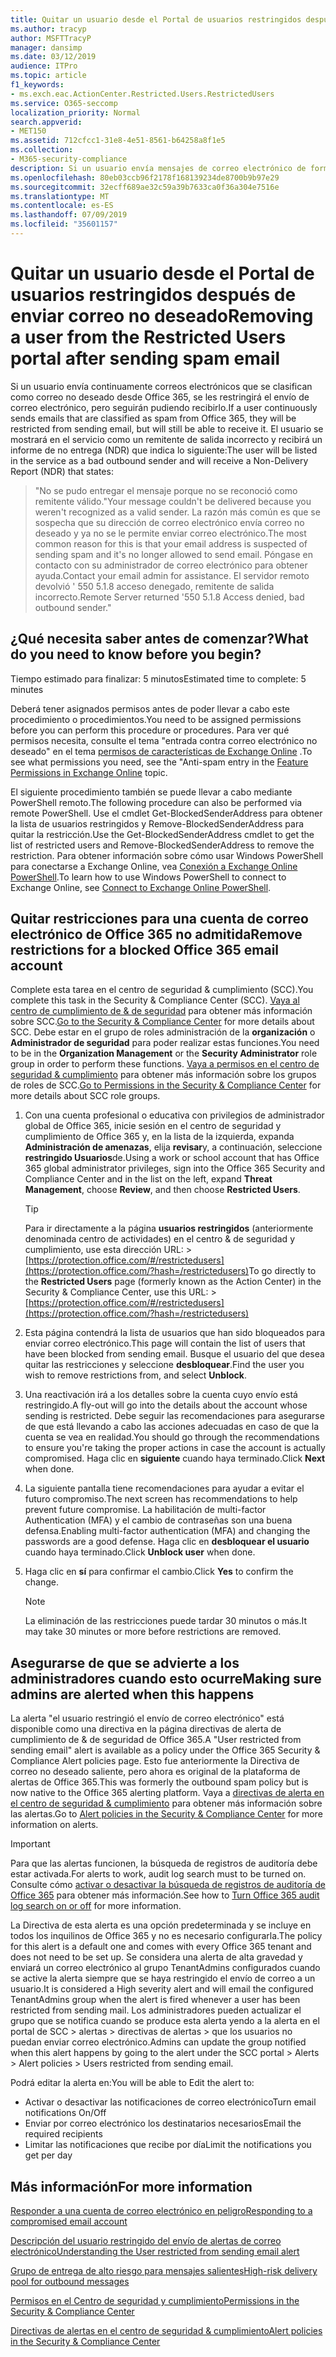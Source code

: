```yaml
---
title: Quitar un usuario desde el Portal de usuarios restringidos después de enviar correo no deseado
ms.author: tracyp
author: MSFTTracyP
manager: dansimp
ms.date: 03/12/2019
audience: ITPro
ms.topic: article
f1_keywords:
- ms.exch.eac.ActionCenter.Restricted.Users.RestrictedUsers
ms.service: O365-seccomp
localization_priority: Normal
search.appverid:
- MET150
ms.assetid: 712cfcc1-31e8-4e51-8561-b64258a8f1e5
ms.collection:
- M365-security-compliance
description: Si un usuario envía mensajes de correo electrónico de forma continua desde Office 365 que se clasifican como correo no deseado, se les restringirá el envío de mensajes adicionales.
ms.openlocfilehash: 80eb03ccb96f2178f168139234de8700b9b97e29
ms.sourcegitcommit: 32ecff689ae32c59a39b7633ca0f36a304e7516e
ms.translationtype: MT
ms.contentlocale: es-ES
ms.lasthandoff: 07/09/2019
ms.locfileid: "35601157"
---
```

# <a name="removing-a-user-from-the-restricted-users-portal-after-sending-spam-email"></a><span data-ttu-id="0eecc-103">Quitar un usuario desde el Portal de usuarios restringidos después de enviar correo no deseado</span><span class="sxs-lookup"><span data-stu-id="0eecc-103">Removing a user from the Restricted Users portal after sending spam email</span></span>

<span data-ttu-id="0eecc-104">Si un usuario envía continuamente correos electrónicos que se clasifican como correo no deseado desde Office 365, se les restringirá el envío de correo electrónico, pero seguirán pudiendo recibirlo.</span><span class="sxs-lookup"><span data-stu-id="0eecc-104">If a user continuously sends emails that are classified as spam from Office 365, they will be restricted from sending email, but will still be able to receive it.</span></span> <span data-ttu-id="0eecc-105">El usuario se mostrará en el servicio como un remitente de salida incorrecto y recibirá un informe de no entrega (NDR) que indica lo siguiente:</span><span class="sxs-lookup"><span data-stu-id="0eecc-105">The user will be listed in the service as a bad outbound sender and will receive a Non-Delivery Report (NDR) that states:</span></span>

> <span data-ttu-id="0eecc-106">"No se pudo entregar el mensaje porque no se reconoció como remitente válido.</span><span class="sxs-lookup"><span data-stu-id="0eecc-106">"Your message couldn't be delivered because you weren't recognized as a valid sender.</span></span> <span data-ttu-id="0eecc-107">La razón más común es que se sospecha que su dirección de correo electrónico envía correo no deseado y ya no se le permite enviar correo electrónico.</span><span class="sxs-lookup"><span data-stu-id="0eecc-107">The most common reason for this is that your email address is suspected of sending spam and it's no longer allowed to send email.</span></span>  <span data-ttu-id="0eecc-108">Póngase en contacto con su administrador de correo electrónico para obtener ayuda.</span><span class="sxs-lookup"><span data-stu-id="0eecc-108">Contact  your email admin for assistance.</span></span> <span data-ttu-id="0eecc-109">El servidor remoto devolvió ' 550 5.1.8 acceso denegado, remitente de salida incorrecto.</span><span class="sxs-lookup"><span data-stu-id="0eecc-109">Remote Server returned '550 5.1.8 Access denied, bad outbound sender."</span></span>

## <a name="what-do-you-need-to-know-before-you-begin"></a><span data-ttu-id="0eecc-110">¿Qué necesita saber antes de comenzar?</span><span class="sxs-lookup"><span data-stu-id="0eecc-110">What do you need to know before you begin?</span></span>
<span data-ttu-id="0eecc-111"><a name="sectionSection0"> </a></span><span class="sxs-lookup"><span data-stu-id="0eecc-111"></span></span>

<span data-ttu-id="0eecc-112">Tiempo estimado para finalizar: 5 minutos</span><span class="sxs-lookup"><span data-stu-id="0eecc-112">Estimated time to complete: 5 minutes</span></span>
  
<span data-ttu-id="0eecc-113">Deberá tener asignados permisos antes de poder llevar a cabo este procedimiento o procedimientos.</span><span class="sxs-lookup"><span data-stu-id="0eecc-113">You need to be assigned permissions before you can perform this procedure or procedures.</span></span> <span data-ttu-id="0eecc-114">Para ver qué permisos necesita, consulte el tema "entrada contra correo electrónico no deseado" en el tema [permisos de características de Exchange Online](http://technet.microsoft.com/library/15073ce1-0917-403b-8839-02a2ebc96e16.aspx) .</span><span class="sxs-lookup"><span data-stu-id="0eecc-114">To see what permissions you need, see the "Anti-spam entry in the [Feature Permissions in Exchange Online](http://technet.microsoft.com/library/15073ce1-0917-403b-8839-02a2ebc96e16.aspx) topic.</span></span>

<span data-ttu-id="0eecc-115">El siguiente procedimiento también se puede llevar a cabo mediante PowerShell remoto.</span><span class="sxs-lookup"><span data-stu-id="0eecc-115">The following procedure can also be performed via remote PowerShell.</span></span> <span data-ttu-id="0eecc-116">Use el cmdlet Get-BlockedSenderAddress para obtener la lista de usuarios restringidos y Remove-BlockedSenderAddress para quitar la restricción.</span><span class="sxs-lookup"><span data-stu-id="0eecc-116">Use the Get-BlockedSenderAddress cmdlet to get the list of restricted users and Remove-BlockedSenderAddress to remove the restriction.</span></span> <span data-ttu-id="0eecc-117">Para obtener información sobre cómo usar Windows PowerShell para conectarse a Exchange Online, vea [Conexión a Exchange Online PowerShell](https://go.microsoft.com/fwlink/p/?linkid=396554).</span><span class="sxs-lookup"><span data-stu-id="0eecc-117">To learn how to use Windows PowerShell to connect to Exchange Online, see [Connect to Exchange Online PowerShell](https://go.microsoft.com/fwlink/p/?linkid=396554).</span></span>

## <a name="remove-restrictions-for-a-blocked-office-365-email-account"></a><span data-ttu-id="0eecc-118">Quitar restricciones para una cuenta de correo electrónico de Office 365 no admitida</span><span class="sxs-lookup"><span data-stu-id="0eecc-118">Remove restrictions for a blocked Office 365 email account</span></span>

<span data-ttu-id="0eecc-119">Complete esta tarea en el centro de seguridad & cumplimiento (SCC).</span><span class="sxs-lookup"><span data-stu-id="0eecc-119">You complete this task in the Security & Compliance Center (SCC).</span></span> <span data-ttu-id="0eecc-120">[Vaya al centro de cumplimiento de & de seguridad](go-to-the-securitycompliance-center.md) para obtener más información sobre SCC.</span><span class="sxs-lookup"><span data-stu-id="0eecc-120">[Go to the Security & Compliance Center](go-to-the-securitycompliance-center.md) for more details about SCC.</span></span> <span data-ttu-id="0eecc-121">Debe estar en el grupo de roles administración de la **organización** o **Administrador de seguridad** para poder realizar estas funciones.</span><span class="sxs-lookup"><span data-stu-id="0eecc-121">You need to be in the **Organization Management** or the **Security Administrator** role group in order to perform these functions.</span></span> <span data-ttu-id="0eecc-122">[Vaya a permisos en el centro de seguridad & cumplimiento](permissions-in-the-security-and-compliance-center.md) para obtener más información sobre los grupos de roles de SCC.</span><span class="sxs-lookup"><span data-stu-id="0eecc-122">[Go to Permissions in the Security & Compliance Center](permissions-in-the-security-and-compliance-center.md) for more details about SCC role groups.</span></span>

1. <span data-ttu-id="0eecc-123">Con una cuenta profesional o educativa con privilegios de administrador global de Office 365, inicie sesión en el centro de seguridad y cumplimiento de Office 365 y, en la lista de la izquierda, expanda **Administración de amenazas**, elija **revisar**y, a continuación, seleccione **restringido Usuarios**de.</span><span class="sxs-lookup"><span data-stu-id="0eecc-123">Using a work or school account that has Office 365 global administrator privileges, sign into the Office 365 Security and Compliance Center and in the list on the left, expand **Threat Management**, choose **Review**, and then choose **Restricted Users**.</span></span>
    
    > [!TIP]
    > <span data-ttu-id="0eecc-124">Para ir directamente a la página **usuarios restringidos** (anteriormente denominada centro de actividades) en el centro &amp; de seguridad y cumplimiento, use esta dirección URL: >[https://protection.office.com/#/restrictedusers](https://protection.office.com/?hash=/restrictedusers)</span><span class="sxs-lookup"><span data-stu-id="0eecc-124">To go directly to the **Restricted Users** page (formerly known as the Action Center) in the Security &amp; Compliance Center, use this URL: > [https://protection.office.com/#/restrictedusers](https://protection.office.com/?hash=/restrictedusers)</span></span>

2. <span data-ttu-id="0eecc-125">Esta página contendrá la lista de usuarios que han sido bloqueados para enviar correo electrónico.</span><span class="sxs-lookup"><span data-stu-id="0eecc-125">This page will contain the list of users that have been blocked from sending email.</span></span>  <span data-ttu-id="0eecc-126">Busque el usuario del que desea quitar las restricciones y seleccione **desbloquear**.</span><span class="sxs-lookup"><span data-stu-id="0eecc-126">Find the user you wish to remove restrictions from, and select **Unblock**.</span></span>

3. <span data-ttu-id="0eecc-127">Una reactivación irá a los detalles sobre la cuenta cuyo envío está restringido.</span><span class="sxs-lookup"><span data-stu-id="0eecc-127">A fly-out will go into the details about the account whose sending is restricted.</span></span> <span data-ttu-id="0eecc-128">Debe seguir las recomendaciones para asegurarse de que está llevando a cabo las acciones adecuadas en caso de que la cuenta se vea en realidad.</span><span class="sxs-lookup"><span data-stu-id="0eecc-128">You should go through the recommendations to ensure you're taking the proper actions in case the account is actually compromised.</span></span> <span data-ttu-id="0eecc-129">Haga clic en **siguiente** cuando haya terminado.</span><span class="sxs-lookup"><span data-stu-id="0eecc-129">Click **Next** when done.</span></span>

4. <span data-ttu-id="0eecc-130">La siguiente pantalla tiene recomendaciones para ayudar a evitar el futuro compromiso.</span><span class="sxs-lookup"><span data-stu-id="0eecc-130">The next screen has recommendations to help prevent future compromise.</span></span> <span data-ttu-id="0eecc-131">La habilitación de multi-factor Authentication (MFA) y el cambio de contraseñas son una buena defensa.</span><span class="sxs-lookup"><span data-stu-id="0eecc-131">Enabling multi-factor authentication (MFA) and changing the passwords are a good defense.</span></span> <span data-ttu-id="0eecc-132">Haga clic en **desbloquear el usuario** cuando haya terminado.</span><span class="sxs-lookup"><span data-stu-id="0eecc-132">Click **Unblock user** when done.</span></span>

5. <span data-ttu-id="0eecc-133">Haga clic en **sí** para confirmar el cambio.</span><span class="sxs-lookup"><span data-stu-id="0eecc-133">Click **Yes** to confirm the change.</span></span>

    > [!NOTE]
    > <span data-ttu-id="0eecc-134">La eliminación de las restricciones puede tardar 30 minutos o más.</span><span class="sxs-lookup"><span data-stu-id="0eecc-134">It may take 30 minutes or more before restrictions are removed.</span></span> 

## <a name="making-sure-admins-are-alerted-when-this-happens"></a><span data-ttu-id="0eecc-135">Asegurarse de que se advierte a los administradores cuando esto ocurre</span><span class="sxs-lookup"><span data-stu-id="0eecc-135">Making sure admins are alerted when this happens</span></span>

<span data-ttu-id="0eecc-136">La alerta "el usuario restringió el envío de correo electrónico" está disponible como una directiva en la página directivas de alerta de cumplimiento de & de seguridad de Office 365.</span><span class="sxs-lookup"><span data-stu-id="0eecc-136">A "User restricted from sending email" alert is available as a policy under the Office 365 Security & Compliance Alert policies page.</span></span> <span data-ttu-id="0eecc-137">Esto fue anteriormente la Directiva de correo no deseado saliente, pero ahora es original de la plataforma de alertas de Office 365.</span><span class="sxs-lookup"><span data-stu-id="0eecc-137">This was formerly the outbound spam policy but is now native to the Office 365 alerting platform.</span></span> <span data-ttu-id="0eecc-138">Vaya a [directivas de alerta en el centro de seguridad & cumplimiento](alert-policies.md) para obtener más información sobre las alertas.</span><span class="sxs-lookup"><span data-stu-id="0eecc-138">Go to [Alert policies in the Security & Compliance Center](alert-policies.md) for more information on alerts.</span></span>

> [!IMPORTANT]
> <span data-ttu-id="0eecc-139">Para que las alertas funcionen, la búsqueda de registros de auditoría debe estar activada.</span><span class="sxs-lookup"><span data-stu-id="0eecc-139">For alerts to work, audit log search must to be turned on.</span></span> <span data-ttu-id="0eecc-140">Consulte cómo [activar o desactivar la búsqueda de registros de auditoría de Office 365](turn-audit-log-search-on-or-off.md) para obtener más información.</span><span class="sxs-lookup"><span data-stu-id="0eecc-140">See how to [Turn Office 365 audit log search on or off](turn-audit-log-search-on-or-off.md) for more information.</span></span>

<span data-ttu-id="0eecc-141">La Directiva de esta alerta es una opción predeterminada y se incluye en todos los inquilinos de Office 365 y no es necesario configurarla.</span><span class="sxs-lookup"><span data-stu-id="0eecc-141">The policy for this alert is a default one and comes with every Office 365 tenant and does not need to be set up.</span></span> <span data-ttu-id="0eecc-142">Se considera una alerta de alta gravedad y enviará un correo electrónico al grupo TenantAdmins configurados cuando se active la alerta siempre que se haya restringido el envío de correo a un usuario.</span><span class="sxs-lookup"><span data-stu-id="0eecc-142">It is considered a High severity alert and will email the configured TenantAdmins group when the alert is fired whenever a user has been restricted from sending mail.</span></span> <span data-ttu-id="0eecc-143">Los administradores pueden actualizar el grupo que se notifica cuando se produce esta alerta yendo a la alerta en el portal de SCC > alertas > directivas de alertas > que los usuarios no puedan enviar correo electrónico.</span><span class="sxs-lookup"><span data-stu-id="0eecc-143">Admins can update the group notified when this alert happens by going to the alert under the SCC portal > Alerts > Alert policies > Users restricted from sending email.</span></span>

<span data-ttu-id="0eecc-144">Podrá editar la alerta en:</span><span class="sxs-lookup"><span data-stu-id="0eecc-144">You will be able to Edit the alert to:</span></span>
- <span data-ttu-id="0eecc-145">Activar o desactivar las notificaciones de correo electrónico</span><span class="sxs-lookup"><span data-stu-id="0eecc-145">Turn email notifications On/Off</span></span>
- <span data-ttu-id="0eecc-146">Enviar por correo electrónico los destinatarios necesarios</span><span class="sxs-lookup"><span data-stu-id="0eecc-146">Email the required recipients</span></span>
- <span data-ttu-id="0eecc-147">Limitar las notificaciones que recibe por día</span><span class="sxs-lookup"><span data-stu-id="0eecc-147">Limit the notifications you get per day</span></span>

## <a name="for-more-information"></a><span data-ttu-id="0eecc-148">Más información</span><span class="sxs-lookup"><span data-stu-id="0eecc-148">For more information</span></span>

[<span data-ttu-id="0eecc-149">Responder a una cuenta de correo electrónico en peligro</span><span class="sxs-lookup"><span data-stu-id="0eecc-149">Responding to a compromised email account</span></span>](responding-to-a-compromised-email-account.md)

[<span data-ttu-id="0eecc-150">Descripción del usuario restringido del envío de alertas de correo electrónico</span><span class="sxs-lookup"><span data-stu-id="0eecc-150">Understanding the User restricted from sending email alert</span></span>](https://docs.microsoft.com/en-us/office365/securitycompliance/alert-policies)

[<span data-ttu-id="0eecc-151">Grupo de entrega de alto riesgo para mensajes salientes</span><span class="sxs-lookup"><span data-stu-id="0eecc-151">High-risk delivery pool for outbound messages</span></span>](high-risk-delivery-pool-for-outbound-messages.md)

[<span data-ttu-id="0eecc-152">Permisos en el Centro de seguridad y cumplimiento</span><span class="sxs-lookup"><span data-stu-id="0eecc-152">Permissions in the Security & Compliance Center</span></span>](permissions-in-the-security-and-compliance-center.md)

[<span data-ttu-id="0eecc-153">Directivas de alertas en el centro de seguridad & cumplimiento</span><span class="sxs-lookup"><span data-stu-id="0eecc-153">Alert policies in the Security & Compliance Center</span></span>](https://docs.microsoft.com/en-us/office365/securitycompliance/alert-policies)

